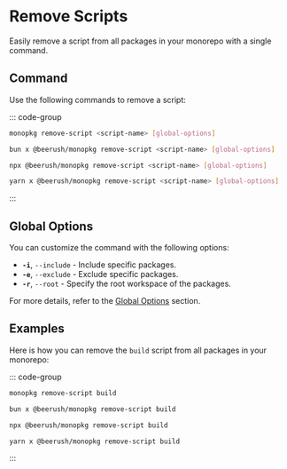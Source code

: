 # Remove Scripts

Easily remove a script from all packages in your monorepo with a single command.

## Command

Use the following commands to remove a script:

::: code-group

```bash [Global]
monopkg remove-script <script-name> [global-options]
```

```bash [Bun]
bun x @beerush/monopkg remove-script <script-name> [global-options]
```

```bash [NPM]
npx @beerush/monopkg remove-script <script-name> [global-options]
```

```bash [Yarn]
yarn x @beerush/monopkg remove-script <script-name> [global-options]
```

:::

## Global Options

You can customize the command with the following options:

- **`-i`**, `--include` - Include specific packages.
- **`-e`**, `--exclude` - Exclude specific packages.
- **`-r`**, `--root` - Specify the root workspace of the packages.

For more details, refer to the [Global Options](../guides/usage#global-options) section.

## Examples

Here is how you can remove the `build` script from all packages in your monorepo:

::: code-group

```bash [Global]
monopkg remove-script build
```

```bash [Bun]
bun x @beerush/monopkg remove-script build
```

```bash [NPM]
npx @beerush/monopkg remove-script build
```

```bash [Yarn]
yarn x @beerush/monopkg remove-script build
```

:::
